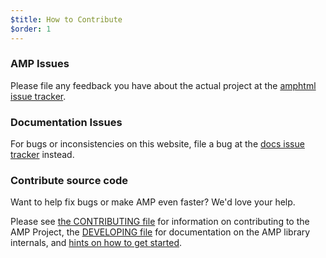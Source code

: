 ```yaml
---
$title: How to Contribute
$order: 1
---
```


### AMP Issues

Please file any feedback you have about the actual project at the [amphtml issue tracker](https://github.com/ampproject/amphtml/issues).

### Documentation Issues

For bugs or inconsistencies on this website, file a bug at the [docs issue tracker](https://github.com/ampproject/docs/issues) instead.

### Contribute source code

Want to help fix bugs or make AMP even faster? We'd love your help.

Please see [the CONTRIBUTING file](https://github.com/ampproject/amphtml/blob/master/CONTRIBUTING.md) for information on contributing to the AMP Project, the [DEVELOPING file](https://github.com/ampproject/amphtml/blob/master/DEVELOPING.md) for documentation on the AMP library internals, and [hints on how to get started](https://github.com/ampproject/amphtml/blob/master/DEVELOPING.md#starter-issues).
